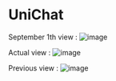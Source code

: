 # UniChat

September 1th view :
![image](https://github.com/HugoTby/UniChat/assets/97984737/a52f31a4-abbb-4ebd-882f-a37b6bdc3824)

Actual view :
![image](https://github.com/HugoTby/UniChat/assets/97984737/eee3a5bc-9991-4e61-8a96-f7361cd83da5)

Previous view :
![image](https://user-images.githubusercontent.com/97984737/236835377-24e06f71-ee76-4833-9a8a-3149eb4f1cb5.png)
